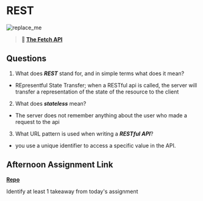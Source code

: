 # REST

![replace_me](https://codeworks.blob.core.windows.net/public/assets/img/illustrations/placeholder.svg)

> **📖 [The Fetch API](https://codeworksacademy.com/fs-student-guide/resources/wk4/04-Fetch)**

## Questions

1. What does ***REST*** stand for, and in simple terms what does it mean?

- REpresentful State Transfer; when a RESTful api is called, the server will transfer a representation of the state of the resource to the client

2. What does ***stateless*** mean?

- The server does not remember anything about the user who made a request to the api

3. What URL pattern is used when writing a ***RESTful API***?

- you use a unique identifier to access a specific value in the API.

## Afternoon Assignment Link

**[Repo](https://github.com/iangrell/gifted)**

Identify at least 1 takeaway from today's assignment
